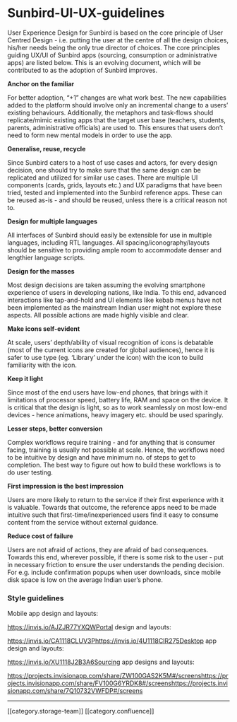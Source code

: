 # Sunbird-UI-UX-guidelines

User Experience Design for Sunbird is based on the core principle of User Centred Design - i.e. putting the user at the centre of all the design choices, his/her needs being the only true director of choices. The core principles guiding UX/UI of Sunbird apps (sourcing, consumption or administrative apps) are listed below. This is an evolving document, which will be contributed to as the adoption of Sunbird improves.&#x20;

**Anchor on the familiar**

For better adoption, “+1” changes are what work best. The new capabilities added to the platform should involve only an incremental change to a users’ existing behaviours. Additionally, the metaphors and task-flows should replicate/mimic existing apps that the target user base (teachers, students, parents, administrative officials) are used to. This ensures that users don’t need to form new mental models in order to use the app.

**Generalise, reuse, recycle**

Since Sunbird caters to a host of use cases and actors, for every design decision, one should try to make sure that the same design can be replicated and utilized for similar use cases. There are multiple UI components (cards, grids, layouts etc.) and UX paradigms that have been tried, tested and implemented into the Sunbird reference apps. These can be reused as-is - and should be reused, unless there is a critical reason not to.&#x20;

**Design for multiple languages**

All interfaces of Sunbird should easily be extensible for use in multiple languages, including RTL languages. All spacing/iconography/layouts should be sensitive to providing ample room to accommodate denser and lengthier language scripts.&#x20;

**Design for the masses**

Most design decisions are taken assuming the evolving smartphone experience of users in developing nations, like India. To this end, advanced interactions like tap-and-hold and UI elements like kebab menus have not been implemented as the mainstream Indian user might not explore these aspects. All possible actions are made highly visible and clear.

**Make icons self-evident**

At scale, users’ depth/ability of visual recognition of icons is debatable (most of the current icons are created for global audiences), hence it is safer to use type (eg. ‘Library’ under the icon) with the icon to  build familiarity with the icon.&#x20;

**Keep it light** &#x20;

Since most of the  end users have low-end phones, that brings with it limitations of processor speed, battery life, RAM and space on the device. It is critical that the design is light, so as to work seamlessly on most low-end devices - hence animations, heavy imagery etc. should be used sparingly.&#x20;

**Lesser steps, better conversion**

Complex workflows require training - and for anything that is consumer facing, training is usually not possible at scale. Hence, the workflows need to be intuitive by design and have minimum no. of steps to get to completion. The best way to figure out how to build these workflows is to do user testing.

**First impression is the best impression**

Users are more likely to return to the service if their first experience with it is valuable. Towards that outcome, the reference apps need to be made intuitive such that first-time/inexperienced users find it easy to consume content from the service without external guidance.

**Reduce cost of failure**

Users are not afraid of actions, they are afraid of bad consequences. Towards this end, wherever possible, if there is some risk to the user - put in necessary friction to ensure the user understands the pending decision. For e.g. include confirmation popups when user downloads, since mobile disk space is low on the average Indian user’s phone.

### Style guidelines

Mobile app design and layouts:

https://invis.io/AJZJR77YXQWPortal design and layouts:

https://invis.io/CA1118CLUV3Phttps://invis.io/4U1118CIR275Desktop app design and layouts:

https://invis.io/XU1118J2B3A6Sourcing app designs and layouts:

https://projects.invisionapp.com/share/ZW100GAS2K5M#/screenshttps://projects.invisionapp.com/share/FV100G6YRDK8#/screenshttps://projects.invisionapp.com/share/7Q10732VWFDP#/screens

***

\[\[category.storage-team]] \[\[category.confluence]]

